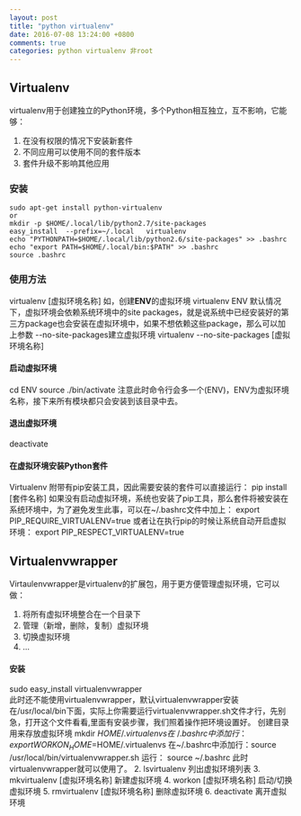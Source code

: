 ```yaml
---
layout: post
title: "python virtualenv"
date: 2016-07-08 13:24:00 +0800
comments: true
categories: python virtualenv 非root
---
```

## Virtualenv ##
virtualenv用于创建独立的Python环境，多个Python相互独立，互不影响，它能够：    
1. 在没有权限的情况下安装新套件
2. 不同应用可以使用不同的套件版本
3. 套件升级不影响其他应用

### 安装 ###
```
sudo apt-get install python-virtualenv
or
mkdir -p $HOME/.local/lib/python2.7/site-packages
easy_install  --prefix=~/.local   virtualenv
echo "PYTHONPATH=$HOME/.local/lib/python2.6/site-packages" >> .bashrc 
echo "export PATH=$HOME/.local/bin:$PATH" >> .bashrc 
source .bashrc 
```
### 使用方法 ###
virtualenv [虚拟环境名称]
如，创建**ENV**的虚拟环境
virtualenv ENV
默认情况下，虚拟环境会依赖系统环境中的site packages，就是说系统中已经安装好的第三方package也会安装在虚拟环境中，如果不想依赖这些package，那么可以加上参数 --no-site-packages建立虚拟环境
virtualenv --no-site-packages [虚拟环境名称]
#### 启动虚拟环境 ####
cd ENV source ./bin/activate
注意此时命令行会多一个(ENV)，ENV为虚拟环境名称，接下来所有模块都只会安装到该目录中去。
#### 退出虚拟环境 ####
deactivate
#### 在虚拟环境安装Python套件 ####
Virtualenv 附带有pip安装工具，因此需要安装的套件可以直接运行：
pip install [套件名称]
如果没有启动虚拟环境，系统也安装了pip工具，那么套件将被安装在系统环境中，为了避免发生此事，可以在~/.bashrc文件中加上：
export PIP_REQUIRE_VIRTUALENV=true
或者让在执行pip的时候让系统自动开启虚拟环境：
export PIP_RESPECT_VIRTUALENV=true
## Virtualenvwrapper ##
Virtaulenvwrapper是virtualenv的扩展包，用于更方便管理虚拟环境，它可以做：
1. 将所有虚拟环境整合在一个目录下
2. 管理（新增，删除，复制）虚拟环境
3. 切换虚拟环境
4. ...

#### 安装 ####
sudo easy_install virtualenvwrapper  
此时还不能使用virtualenvwrapper，默认virtualenvwrapper安装在/usr/local/bin下面，实际上你需要运行virtualenvwrapper.sh文件才行，先别急，打开这个文件看看,里面有安装步骤，我们照着操作把环境设置好。
创建目录用来存放虚拟环境
mkdir $HOME/.virtualenvs
在~/.bashrc中添加行： export WORKON_HOME=$HOME/.virtualenvs
在~/.bashrc中添加行：source /usr/local/bin/virtualenvwrapper.sh
运行： source ~/.bashrc
此时virtualenvwrapper就可以使用了。
2. lsvirtualenv 列出虚拟环境列表
3. mkvirtualenv [虚拟环境名称] 新建虚拟环境
4. workon [虚拟环境名称] 启动/切换虚拟环境
5. rmvirtualenv [虚拟环境名称] 删除虚拟环境
6. deactivate 离开虚拟环境